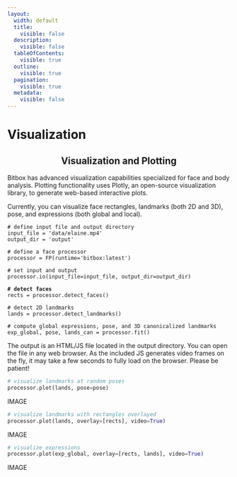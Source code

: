 ```yaml
---
layout:
  width: default
  title:
    visible: false
  description:
    visible: false
  tableOfContents:
    visible: true
  outline:
    visible: true
  pagination:
    visible: true
  metadata:
    visible: false
---
```


# Visualization

<h2 align="center">Visualization and Plotting</h2>

Bitbox has advanced visualization capabilities specialized for face and body analysis. Plotting functionality uses Plotly, an open-source visualization library, to generate web-based interactive plots.&#x20;

Currently, you can visualize face rectangles, landmarks (both 2D and 3D), pose, and expressions (both global and local).

<pre class="language-python"><code class="lang-python"># define input file and output directory
input_file = 'data/elaine.mp4'
output_dir = 'output'

# define a face processor
processor = FP(runtime='bitbox:latest')

# set input and output
processor.io(input_file=input_file, output_dir=output_dir)
<strong>
</strong><strong># detect faces
</strong>rects = processor.detect_faces()

# detect 2D landmarks
lands = processor.detect_landmarks()

# compute global expressions, pose, and 3D canonicalized landmarks
exp_global, pose, lands_can = processor.fit()
</code></pre>

The output is an HTML/JS file located in the output directory. You can open the file in any web browser. As the included JS generates video frames on the fly, it may take a few seconds to fully load on the browser. Please be patient!

```python
# visualize landmarks at random poses
processor.plot(lands, pose=pose)
```

IMAGE

```python
# visualize landmarks with rectangles overlayed
processor.plot(lands, overlay=[rects], video=True) 
```

IMAGE

```python
# visualize expressions
processor.plot(exp_global, overlay=[rects, lands], video=True)
```

IMAGE

